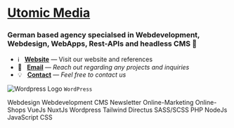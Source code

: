 # [Utomic Media](https://utomic.media)
### German based agency specialsed in Webdevelopment, Webdesign, WebApps, Rest-APIs and headless CMS  👋

<!--
**utomic-media/.github** is a ✨ _special_ ✨ repository because its `README.md` (this file) appears on your GitHub profile.
-->
* ℹ️ &nbsp; **[Website](https://utomic.media)** — Visit our website and references
* 📩 &nbsp; **[Email](mailto:hey@utomic.media)** — _Reach out regarding any projects and inquiries_
* 💡 &nbsp; **[Contact](https://utomic.media/kontakt)** — _Feel free to contact us_



<img src="https://cdn.jsdelivr.net/npm/@mdi/svg@6.5.95/svg/wordpress.svg" alt="Wordpress Logo" /> `WordPress`

Webdesign Webdevelopment CMS Newsletter Online-Marketing Online-Shops
VueJs NuxtJs Wordpress Tailwind Directus  SASS/SCSS
PHP NodeJs JavaScript CSS


